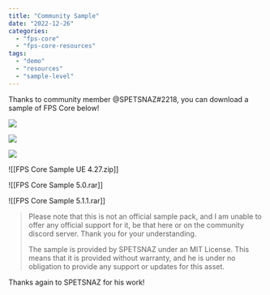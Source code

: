 ```yaml
---
title: "Community Sample"
date: "2022-12-26"
categories: 
  - "fps-core"
  - "fps-core-resources"
tags: 
  - "demo"
  - "resources"
  - "sample-level"
---
```


Thanks to community member @SPETSNAZ#2218, you can download a sample of FPS Core below!

![](images/HighresScreenshot00000.png)

![](images/HighresScreenshot00001.png)

![](images/HighresScreenshot00002.png)

![[FPS Core Sample UE 4.27.zip]]

![[FPS Core Sample 5.0.rar]]

![[FPS Core Sample 5.1.1.rar]]

> Please note that this is not an official sample pack, and I am unable to offer any official support for it, be that here or on the community discord server. Thank you for your understanding.
> 
> The sample is provided by SPETSNAZ under an MIT License. This means that it is provided without warranty, and he is under no obligation to provide any support or updates for this asset.

Thanks again to SPETSNAZ for his work!
